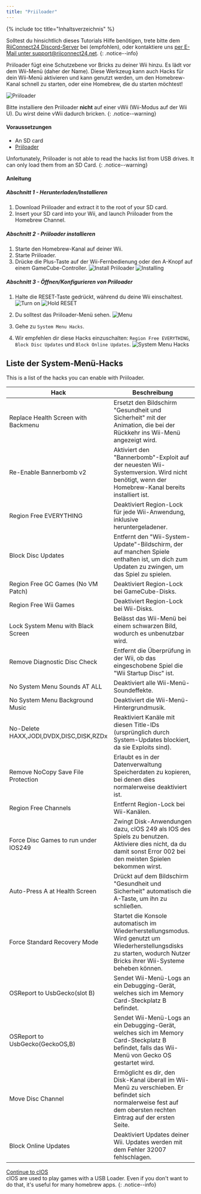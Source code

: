 ```yaml
---
title: "Priiloader"
---
```


{% include toc title="Inhaltsverzeichnis" %}

Solltest du hinsichtlich dieses Tutorials Hilfe benötigen, trete bitte dem [RiiConnect24 Discord-Server](https://discord.gg/b4Y7jfD) bei (empfohlen), oder kontaktiere uns [per E-Mail unter support@riiconnect24.net](mailto:support@riiconnect24.net).
{: .notice--info}

Priiloader fügt eine Schutzebene vor Bricks zu deiner Wii hinzu. Es lädt vor dem Wii-Menü (daher der Name). Diese Werkzeug kann auch Hacks für dein Wii-Menü aktivieren und kann genutzt werden, um den Homebrew-Kanal schnell zu starten, oder eine Homebrew, die du starten möchtest!

![Priiloader](/images/priiloader.jpg)

Bitte installiere den Priiloader **nicht** auf einer vWii (Wii-Modus auf der Wii U). Du wirst deine vWii dadurch bricken.
{: .notice--warning}

#### Voraussetzungen
* An SD card
* [Priiloader](/assets/files/Priiloader_v0_8_2.zip)

Unfortunately, Priiloader is not able to read the hacks list from USB drives. It can only load them from an SD Card.
{: .notice--warning}

#### Anleitung
##### Abschnitt 1 - Herunterladen/Installieren

1. Download Priiloader and extract it to the root of your SD card.
2. Insert your SD card into your Wii, and launch Priiloader from the Homebrew Channel.

##### Abschnitt 2 - Priiloader installieren

1. Starte den Homebrew-Kanal auf deiner Wii.
2. Starte Priiloader.
3. Drücke die Plus-Taste auf der Wii-Fernbedienung oder den A-Knopf auf einem GameCube-Controller. ![Install Priiloader](/images/Priiloader/2.png) ![Installing](/images/Priiloader/3.png)

##### Abschnitt 3 - Öffnen/Konfigurieren von Priiloader

1. Halte die RESET-Taste gedrückt, während du deine Wii einschaltest. ![Turn on](/images/Priiloader/5.jpg) ![Hold RESET](/images/Priiloader/4.jpg)

2. Du solltest das Priiloader-Menü sehen. ![Menu](/images/Priiloader/6.png)
3. Gehe zu `System Menu Hacks`.
4. Wir empfehlen dir diese Hacks einzuschalten: `Region Free EVERYTHING`, `Block Disc Updates` und `Block Online Updates`. ![System Menu Hacks](/images/Priiloader/7.png)

## Liste der System-Menü-Hacks

This is a list of the hacks you can enable with Priiloader.

| Hack                                    | Beschreibung                                                                                                                                                            |
| --------------------------------------- | ----------------------------------------------------------------------------------------------------------------------------------------------------------------------- |
| Replace Health Screen with Backmenu     | Ersetzt den Bildschirm "Gesundheit und Sicherheit" mit der Animation, die bei der Rückkehr ins Wii-Menü angezeigt wird.                                                 |
| Re-Enable Bannerbomb v2                 | Aktiviert den "Bannerbomb"-Exploit auf der neuesten Wii-Systemversion. Wird nicht benötigt, wenn der Homebrew-Kanal bereits installiert ist.                            |
| Region Free EVERYTHING                  | Deaktiviert Region-Lock für jede Wii-Anwendung, inklusive heruntergeladener.                                                                                            |
| Block Disc Updates                      | Entfernt den "Wii-System-Update"-Bildschirm, der auf manchen Spiele enthalten ist, um dich zum Updaten zu zwingen, um das Spiel zu spielen.                             |
| Region Free GC Games (No VM Patch)      | Deaktiviert Region-Lock bei GameCube-Disks.                                                                                                                             |
| Region Free Wii Games                   | Deaktiviert Region-Lock bei Wii-Disks.                                                                                                                                  |
| Lock System Menu with Black Screen      | Belässt das Wii-Menü bei einem schwarzen Bild, wodurch es unbenutzbar wird.                                                                                             |
| Remove Diagnostic Disc Check            | Entfernt die Überprüfung in der Wii, ob das eingeschobene Spiel die "Wii Startup Disc" ist.                                                                             |
| No System Menu Sounds AT ALL            | Deaktiviert alle Wii-Menü-Soundeffekte.                                                                                                                                 |
| No System Menu Background Music         | Deaktiviert die Wii-Menü-Hintergrundmusik.                                                                                                                              |
| No-Delete HAXX,JODI,DVDX,DISC,DISK,RZDx | Reaktiviert Kanäle mit diesen Title-IDs (ursprünglich durch System-Updates blockiert, da sie Exploits sind).                                                            |
| Remove NoCopy Save File Protection      | Erlaubt es in der Datenverwaltung Speicherdaten zu kopieren, bei denen dies normalerweise deaktiviert ist.                                                              |
| Region Free Channels                    | Entfernt Region-Lock bei Wii-Kanälen.                                                                                                                                   |
| Force Disc Games to run under IOS249    | Zwingt Disk-Anwendungen dazu, cIOS 249 als IOS des Spiels zu benutzen. Aktiviere dies nicht, da du damit sonst Error 002 bei den meisten Spielen bekommen wirst.        |
| Auto-Press A at Health Screen           | Drückt auf dem Bildschirm "Gesundheit und Sicherheit" automatisch die A-Taste, um ihn zu schließen.                                                                     |
| Force Standard Recovery Mode            | Startet die Konsole automatisch im Wiederherstellungsmodus. Wird genutzt um Wiederherstellungsdisks zu starten, wodurch Nutzer Bricks ihrer Wii-Systeme beheben können. |
| OSReport to UsbGecko(slot B)            | Sendet Wii-Menü-Logs an ein Debugging-Gerät, welches sich im Memory Card-Steckplatz B befindet.                                                                         |
| OSReport to UsbGecko(GeckoOS,B)         | Sendet Wii-Menü-Logs an ein Debugging-Gerät, welches sich im Memory Card-Steckplatz B befindet, falls das Wii-Menü von Gecko OS gestartet wird.                         |
| Move Disc Channel                       | Ermöglicht es dir, den Disk-Kanal überall im Wii-Menü zu verschieben. Er befindet sich normalerweise fest auf dem obersten rechten Eintrag auf der ersten Seite.        |
| Block Online Updates                    | Deaktiviert Updates deiner Wii. Updates werden mit dem Fehler 32007 fehlschlagen.                                                                                       |

[Continue to cIOS](cios)<br> cIOS are used to play games with a USB Loader. Even if you don't want to do that, it's useful for many homebrew apps.
{: .notice--info}
